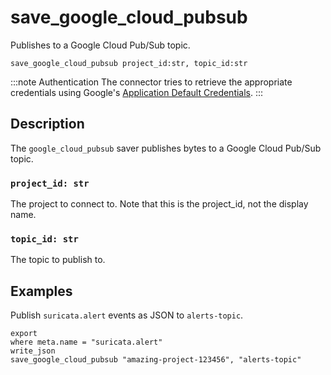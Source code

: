 # save_google_cloud_pubsub

Publishes to a Google Cloud Pub/Sub topic.

```tql
save_google_cloud_pubsub project_id:str, topic_id:str
```

:::note Authentication
The connector tries to retrieve the appropriate credentials using Google's
[Application Default Credentials](https://google.aip.dev/auth/4110).
:::

## Description

The `google_cloud_pubsub` saver publishes bytes to a Google Cloud Pub/Sub topic.

### `project_id: str`

The project to connect to. Note that this is the project_id, not the display name.

### `topic_id: str`

The topic to publish to.

## Examples

Publish `suricata.alert` events as JSON to `alerts-topic`.

```tql
export
where meta.name = "suricata.alert"
write_json
save_google_cloud_pubsub "amazing-project-123456", "alerts-topic"
```
